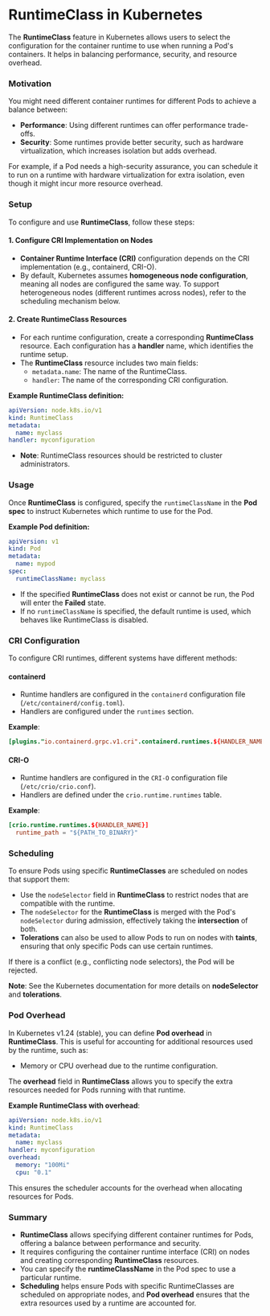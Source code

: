 # RuntimeClass in Kubernetes

The **RuntimeClass** feature in Kubernetes allows users to select the configuration for the container runtime to use when running a Pod's containers. It helps in balancing performance, security, and resource overhead.

### **Motivation**
You might need different container runtimes for different Pods to achieve a balance between:
- **Performance**: Using different runtimes can offer performance trade-offs.
- **Security**: Some runtimes provide better security, such as hardware virtualization, which increases isolation but adds overhead.

For example, if a Pod needs a high-security assurance, you can schedule it to run on a runtime with hardware virtualization for extra isolation, even though it might incur more resource overhead.

### **Setup**

To configure and use **RuntimeClass**, follow these steps:

#### 1. **Configure CRI Implementation on Nodes**
- **Container Runtime Interface (CRI)** configuration depends on the CRI implementation (e.g., containerd, CRI-O).
- By default, Kubernetes assumes **homogeneous node configuration**, meaning all nodes are configured the same way. To support heterogeneous nodes (different runtimes across nodes), refer to the scheduling mechanism below.

#### 2. **Create RuntimeClass Resources**
- For each runtime configuration, create a corresponding **RuntimeClass** resource. Each configuration has a **handler** name, which identifies the runtime setup.
- The **RuntimeClass** resource includes two main fields:
  - `metadata.name`: The name of the RuntimeClass.
  - `handler`: The name of the corresponding CRI configuration.
  
**Example RuntimeClass definition:**
```yaml
apiVersion: node.k8s.io/v1
kind: RuntimeClass
metadata:
  name: myclass
handler: myconfiguration
```
- **Note**: RuntimeClass resources should be restricted to cluster administrators.

### **Usage**

Once **RuntimeClass** is configured, specify the `runtimeClassName` in the **Pod spec** to instruct Kubernetes which runtime to use for the Pod.

**Example Pod definition:**
```yaml
apiVersion: v1
kind: Pod
metadata:
  name: mypod
spec:
  runtimeClassName: myclass
```
- If the specified **RuntimeClass** does not exist or cannot be run, the Pod will enter the **Failed** state.
- If no `runtimeClassName` is specified, the default runtime is used, which behaves like RuntimeClass is disabled.

### **CRI Configuration**
To configure CRI runtimes, different systems have different methods:

#### **containerd**
- Runtime handlers are configured in the `containerd` configuration file (`/etc/containerd/config.toml`).
- Handlers are configured under the `runtimes` section.
  
**Example**:
```toml
[plugins."io.containerd.grpc.v1.cri".containerd.runtimes.${HANDLER_NAME}]
```

#### **CRI-O**
- Runtime handlers are configured in the `CRI-O` configuration file (`/etc/crio/crio.conf`).
- Handlers are defined under the `crio.runtime.runtimes` table.
  
**Example**:
```toml
[crio.runtime.runtimes.${HANDLER_NAME}]
  runtime_path = "${PATH_TO_BINARY}"
```

### **Scheduling**

To ensure Pods using specific **RuntimeClasses** are scheduled on nodes that support them:
- Use the `nodeSelector` field in **RuntimeClass** to restrict nodes that are compatible with the runtime.
- The `nodeSelector` for the **RuntimeClass** is merged with the Pod's `nodeSelector` during admission, effectively taking the **intersection** of both.
- **Tolerations** can also be used to allow Pods to run on nodes with **taints**, ensuring that only specific Pods can use certain runtimes.

If there is a conflict (e.g., conflicting node selectors), the Pod will be rejected.

**Note**: See the Kubernetes documentation for more details on **nodeSelector** and **tolerations**.

### **Pod Overhead**

In Kubernetes v1.24 (stable), you can define **Pod overhead** in **RuntimeClass**. This is useful for accounting for additional resources used by the runtime, such as:
- Memory or CPU overhead due to the runtime configuration.

The **overhead** field in **RuntimeClass** allows you to specify the extra resources needed for Pods running with that runtime.

**Example RuntimeClass with overhead**:
```yaml
apiVersion: node.k8s.io/v1
kind: RuntimeClass
metadata:
  name: myclass
handler: myconfiguration
overhead:
  memory: "100Mi"
  cpu: "0.1"
```

This ensures the scheduler accounts for the overhead when allocating resources for Pods.

### **Summary**
- **RuntimeClass** allows specifying different container runtimes for Pods, offering a balance between performance and security.
- It requires configuring the container runtime interface (CRI) on nodes and creating corresponding **RuntimeClass** resources.
- You can specify the **runtimeClassName** in the Pod spec to use a particular runtime.
- **Scheduling** helps ensure Pods with specific RuntimeClasses are scheduled on appropriate nodes, and **Pod overhead** ensures that the extra resources used by a runtime are accounted for.
```

